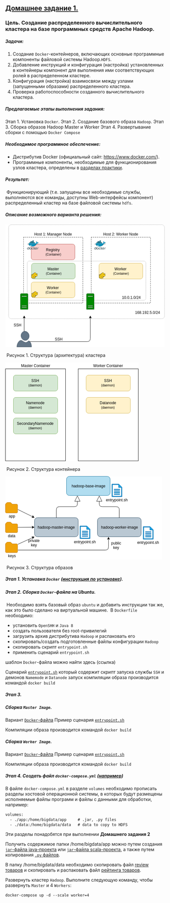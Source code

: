 ## **<u>Домашнее задание 1.</u>**

### Цель. Создание распределенного вычислительного кластера на базе программных средств Apache Hadoop.

##### Задачи:

1. Создание `Docker`-контейнеров, включающих основные программные компоненты файловой системы Hadoop.`HDFS`.
2. Добавление инструкций и конфигурация (настройка) установленных в контейнеры компонент для 
   выполнения ими соответствующих ролей в распределенном кластере.
3. Конфигурация (настройка) взаимосвязи между узлами (запущенными образами) распределенного кластера.
4. Проверка работоспособности созданного вычислительного кластера.

##### Предлагаемые этапы выполнения задания:

Этап 1. Установка `Docker`. 
Этап 2. Создание базового образа `Hadoop`.
Этап 3. Сборка образов Hadoop Master и Worker 
Этап 4. Развертывание сборки с помощью `Docker Compose`

##### Необходимое программное обеспечение:

- Дистрибутив Docker (официальный сайт: https://www.docker.com/).
- Программные компоненты, необходимые для функционирования узлов кластера, определены в [разделах практики](https://github.com/SergUSProject/BigDataProcSystems_practice).

##### Результат:

​    Функционирующий (т.е. запущены все необходимые службы, выполняются все команды, доступны Web-интерфейсы компонент) распределенный кластер на базе файловой системы `hdfs`.

##### Описание возможного варианта решения:

![Структура (архитектура) кластера](./img/docker/cluster_architecture.png)

​                                                                Рисунок 1. Структура (архитектура) кластера


![Cтруктура контейнера](./img/docker/cluster_containers.png)

​                                                                         Рисунок 2. Структура контейнера



![Структура образов](./img/docker/cluster_images.png)

​                                                                              Рисунок 3. Структура образов



##### Этап 1. Установка `Docker` ([инструкция по установке](https://docs.docker.com/engine/install/ubuntu/)).

##### Этап 2. Сборка `Docker`-файла на Ubuntu.

​	Необходимо взять базовый образ `ubuntu` и добавить инструкции так же, как это было сделано на виртуальной машине.
​	В `Dockerfile` необходимо:

 - установить `OpenSHH` и `Java 8`
 - создать пользователя без root-привилегий
 - загрузить архив дистрибутива `Hadoop` и распаковать его
 - скопировать/создать подготовленные файлы конфигурации `Hadoop`
 - скопировать скрипт `entrypoint.sh` 
 - применить сценарий `entrypoint.sh`

шаблон `Docker`-файла можно найти здесь (ссылка)

Сценарий [`entrypoint.sh`](./base/entrypoint.sh) который содержит скрипт запуска службы `SSH` и демонов `Namemode` и `Datanode`
запуск компиляции образа производится командой `docker build`

##### Этап 3. 

##### 	Сборка `Master Image`. 

 Вариант [`Docker`-файла](./master/Dockerfile) 
 Пример сценария [`entrypoint.sh`](./master/entrypoint.sh) 

 Компиляции образа производится командой `docker build`

#####  	Сборка `Worker Image`. 

 Вариант [`Docker`-файла](./worker/Dockerfile)
 Пример сценария [`entrypoint.sh`](./worker/entrypoint.sh) 

 Компиляции образа производится командой `docker build`

##### Этап 4. Создать файл `docker-compose.yml` ([например](https://raw.githubusercontent.com/SergUSProject/BigDataProc_HomeWorks/main/HomeWork_1/docker-compose.yml))

В файле `docker-compose.yml` в разделе `volumes` необходимо прописать разделы хостовой операционной системы, в которых будут размещены исполняемые файлы программ и файлы с данными для обработки, например:

```
volumes:
  - ./app:/home/bigdata/app     # .jar, .py files
  - ./data:/home/bigdata/data   # data to copy to HDFS
```

Эти разделы понадобятся при выполнении **Домашнего задания 2**

Получить содержимое папки /home/bigdata/app можно путем создания [`jar`-файла java-проекта](./projects/java/mapreduce_java.md) или [`jar`-файла scala-проекта](./projects/scala/mapreduce_scala.md), а также путем копирования [`.py` файлов](./projects/python/mapreduce_python.md).

В папку /home/bigdata/data необходимо скопировать файл [review товаров](https://disk.yandex.ru/d/KHXsSY4tN01Onw) и скопировать и распаковать файл [рейтинга товаров](https://disk.yandex.ru/d/an4fqzhLc_FUGw).

Развернуть кластер `Hadoop`. Выполните следующую команду, чтобы развернуть `Master` и 4 `Workers`:

```
docker-compose up -d --scale worker=4
```
